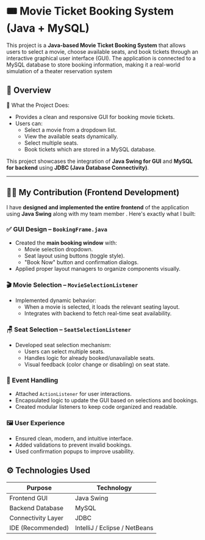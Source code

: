 # 🎟️ Movie Ticket Booking System (Java + MySQL)

This project is a **Java-based Movie Ticket Booking System** that allows users to select a movie, choose available seats, and book tickets through an interactive graphical user interface (GUI). The application is connected to a MySQL database to store booking information, making it a real-world simulation of a theater reservation system

## 🧩 Overview
🔹 What the Project Does:

- Provides a clean and responsive GUI for booking movie tickets.
- Users can:
  - Select a movie from a dropdown list.
  - View the available seats dynamically.
  - Select multiple seats.
  - Book tickets which are stored in a MySQL database.

This project showcases the integration of **Java Swing for GUI** and **MySQL for backend** using **JDBC (Java Database Connectivity)**.

---

## 🧑‍💻 My Contribution (Frontend Development)

I have **designed and implemented the entire frontend** of the application using **Java Swing** along with my team member . Here's exactly what I built:

### ✅ GUI Design – `BookingFrame.java`

- Created the **main booking window** with:
  - Movie selection dropdown.
  - Seat layout using buttons (toggle style).
  - "Book Now" button and confirmation dialogs.
- Applied proper layout managers to organize components visually.

### 🎬 Movie Selection – `MovieSelectionListener`

- Implemented dynamic behavior:
  - When a movie is selected, it loads the relevant seating layout.
  - Integrates with backend to fetch real-time seat availability.

### 🪑 Seat Selection – `SeatSelectionListener`

- Developed seat selection mechanism:
  - Users can select multiple seats.
  - Handles logic for already booked/unavailable seats.
  - Visual feedback (color change or disabling) on seat state.

### 🧠 Event Handling

- Attached `ActionListener` for user interactions.
- Encapsulated logic to update the GUI based on selections and bookings.
- Created modular listeners to keep code organized and readable.

### 🖼️ User Experience

- Ensured clean, modern, and intuitive interface.
- Added validations to prevent invalid bookings.
- Used confirmation popups to improve usability.


## ⚙️ Technologies Used

| Purpose             | Technology |
|---------------------|------------|
| Frontend GUI        | Java Swing |
| Backend Database    | MySQL      |
| Connectivity Layer  | JDBC       |
| IDE (Recommended)   | IntelliJ / Eclipse / NetBeans |

